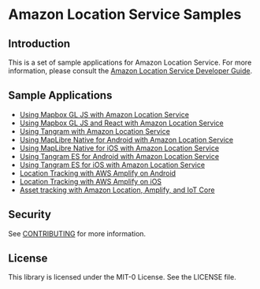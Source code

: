 # Amazon Location Service Samples

## Introduction

This is a set of sample applications for Amazon Location Service. For more information, please
consult the [Amazon Location Service Developer
Guide](https://docs.aws.amazon.com/location/latest/developerguide).

## Sample Applications

* [Using Mapbox GL JS with Amazon Location Service](mapbox-gl-js/)
* [Using Mapbox GL JS and React with Amazon Location Service](mapbox-gl-js-react/)
* [Using Tangram with Amazon Location Service](tangram-js/)
* [Using MapLibre Native for Android with Amazon Location Service](maplibre-native-android/)
* [Using MapLibre Native for iOS with Amazon Location Service](maplibre-native-ios/)
* [Using Tangram ES for Android with Amazon Location Service](tangram-es-android/)
* [Using Tangram ES for iOS with Amazon Location Service](tangram-es-ios/)
* [Location Tracking with AWS Amplify on Android](tracking-android/)
* [Location Tracking with AWS Amplify on iOS](tracking-ios/)
* [Asset tracking with Amazon Location, Amplify, and IoT Core](maplibre-js-react-iot-asset-tracking/)

## Security

See [CONTRIBUTING](CONTRIBUTING.md#security-issue-notifications) for more information.

## License

This library is licensed under the MIT-0 License. See the LICENSE file.
